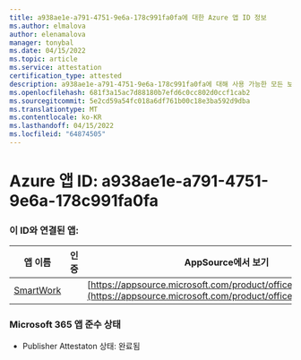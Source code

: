```yaml
---
title: a938ae1e-a791-4751-9e6a-178c991fa0fa에 대한 Azure 앱 ID 정보
ms.author: elmalova
author: elenamalova
manager: tonybal
ms.date: 04/15/2022
ms.topic: article
ms.service: attestation
certification_type: attested
description: a938ae1e-a791-4751-9e6a-178c991fa0fa에 대해 사용 가능한 모든 보안 및 규정 준수 정보입니다.
ms.openlocfilehash: 681f3a15ac7d88180b7efd6c0cc802d0ccf1cab2
ms.sourcegitcommit: 5e2cd59a54fc018a6df761b00c18e3ba592d9dba
ms.translationtype: MT
ms.contentlocale: ko-KR
ms.lasthandoff: 04/15/2022
ms.locfileid: "64874505"
---
```

# <a name="azure-app-id-a938ae1e-a791-4751-9e6a-178c991fa0fa"></a>Azure 앱 ID: a938ae1e-a791-4751-9e6a-178c991fa0fa


### <a name="apps-associated-with-this-id"></a>이 ID와 연결된 앱:
| **앱 이름** | **인증** | **AppSource에서 보기** |
|--------------|---------------|-----------------------|
| [SmartWork](../forward/WA200001149.md) |  | [https://appsource.microsoft.com/product/office/WA200001149](https://appsource.microsoft.com/product/office/WA200001149) |

### <a name="microsoft-365-app-compliance-status"></a>Microsoft 365 앱 준수 상태
- Publisher Attestaton 상태: 완료됨
